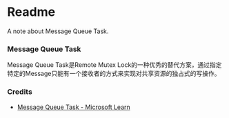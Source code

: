 # Readme
A note about Message Queue Task.

### Message Queue Task
Message Queue Task是Remote Mutex Lock的一种优秀的替代方案，通过指定特定的Message只能有一个接收者的方式来实现对共享资源的独占式的写操作。

### Credits
- [Message Queue Task - Microsoft Learn](https://learn.microsoft.com/en-us/sql/integration-services/control-flow/message-queue-task)
